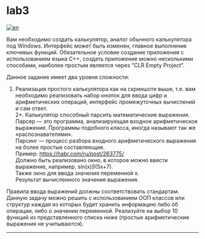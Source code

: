 # lab3
[![en](https://img.shields.io/badge/lang-en-red.svg)](https://github.com/nikolay2022/sem3_c-/blob/main/lab3/README.md)

Вам необходимо создать калькулятор, аналог обычного калькулятора
под Windows. Интерфейс может быть изменен, главное выполнение ключевых
функций. Обязательное условие создание приложения с использованием
языка С++, создать приложение можно несколькими способами, наиболее
простым является через "CLR Empty Project".</br>

Данное задание имеет два уровня сложности:</br>
1. Реализация простого калькулятора как на скриншоте выше, т.е. вам
необходимо реализовать набор кнопок для ввода цифр и арифметических
операций, интерфейс промежуточных вычислений и сам ответ.</br>
2*. Калькулятор способный парсить математические выражения.
Парсер — это программа, анализирующая входное арифметическое
выражение. Программы подобного класса, иногда называют так же
«распознавателями».</br>
Парсинг — процесс разбора входного арифметического выражения на
более простые составляющие.</br>
Пример: https://habr.com/ru/post/263775/</br>
Должно быть реализовано окно, в которое можно ввести выражение,
например, sin(x)*5*(5x+7).</br>
Также окно для ввода значения переменной x.</br>
Результат вычисленного значения выражения.</br>

Правила ввода выражений должны соответствовать стандартам.</br>
Данную задачу можно решить с использованием ООП классов или структур
каждая из которых будет хранить информацию либо об операции, либо о
значении переменной. Реализуйте на выбор 10 функций из представленного
списка ниже (простые арифметические выражения не учитываются). 

---

